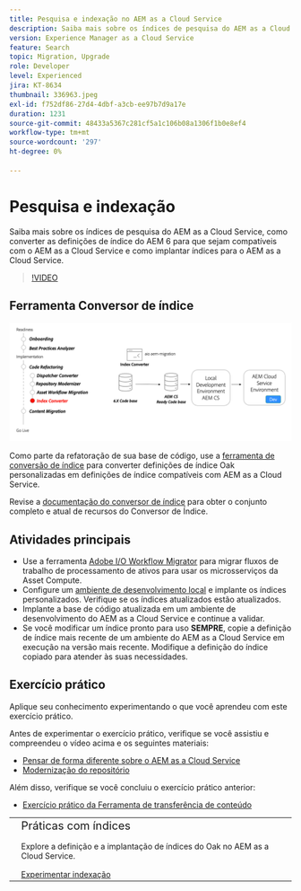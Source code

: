 ```yaml
---
title: Pesquisa e indexação no AEM as a Cloud Service
description: Saiba mais sobre os índices de pesquisa do AEM as a Cloud Service, como converter definições de índice do AEM 6 e como implantar índices.
version: Experience Manager as a Cloud Service
feature: Search
topic: Migration, Upgrade
role: Developer
level: Experienced
jira: KT-8634
thumbnail: 336963.jpeg
exl-id: f752df86-27d4-4dbf-a3cb-ee97b7d9a17e
duration: 1231
source-git-commit: 48433a5367c281cf5a1c106b08a1306f1b0e8ef4
workflow-type: tm+mt
source-wordcount: '297'
ht-degree: 0%

---
```


# Pesquisa e indexação

Saiba mais sobre os índices de pesquisa do AEM as a Cloud Service, como converter as definições de índice do AEM 6 para que sejam compatíveis com o AEM as a Cloud Service e como implantar índices para o AEM as a Cloud Service.

>[!VIDEO](https://video.tv.adobe.com/v/336963?quality=12&learn=on)

## Ferramenta Conversor de índice

![Ferramenta Conversor de Índice](./assets/index-converter.png)

Como parte da refatoração de sua base de código, use a [ferramenta de conversão de índice](https://github.com/adobe/aio-cli-plugin-aem-cloud-service-migration#command-aio-aem-migrationindex-converter) para converter definições de índice Oak personalizadas em definições de índice compatíveis com AEM as a Cloud Service.

Revise a [documentação do conversor de índice](https://experienceleague.adobe.com/docs/experience-manager-cloud-service/content/migration-journey/refactoring-tools/index-converter.html) para obter o conjunto completo e atual de recursos do Conversor de Índice.

## Atividades principais

+ Use a ferramenta [Adobe I/O Workflow Migrator](https://github.com/adobe/aio-cli-plugin-aem-cloud-service-migration#command-aio-aem-migrationindex-converter) para migrar fluxos de trabalho de processamento de ativos para usar os microsserviços da Asset Compute.
+ Configure um [ambiente de desenvolvimento local](https://experienceleague.adobe.com/docs/experience-manager-learn/cloud-service/local-development-environment-set-up/overview.html?lang=pt-BR) e implante os índices personalizados. Verifique se os índices atualizados estão atualizados.
+ Implante a base de código atualizada em um ambiente de desenvolvimento do AEM as a Cloud Service e continue a validar.
+ Se você modificar um índice pronto para uso **SEMPRE**, copie a definição de índice mais recente de um ambiente do AEM as a Cloud Service em execução na versão mais recente. Modifique a definição do índice copiado para atender às suas necessidades.

## Exercício prático

Aplique seu conhecimento experimentando o que você aprendeu com este exercício prático.

Antes de experimentar o exercício prático, verifique se você assistiu e compreendeu o vídeo acima e os seguintes materiais:

+ [Pensar de forma diferente sobre o AEM as a Cloud Service](./introduction.md)
+ [Modernização do repositório](./repository-modernization.md)

Além disso, verifique se você concluiu o exercício prático anterior:

+ [Exercício prático da Ferramenta de transferência de conteúdo](./content-migration/content-transfer-tool.md#hands-on-exercise)

<table style="border-width:0">
    <tr>
        <td style="width:150px">
            <a  rel="noreferrer"
                target="_blank"
                href="https://github.com/adobe/aem-cloud-engineering-video-series-exercises/tree/session7-indexes#cloud-acceleration-bootcamp---session-7-search-and-indexing"><img alt="Repositório GitHub de exercícios práticos" src="./assets/github.png"/>
            </a>        
        </td>
        <td style="width:100%;margin-bottom:1rem;">
            <div style="font-size:1.25rem;font-weight:400;">Práticas com índices</div>
            <p style="margin:1rem 0">
                Explore a definição e a implantação de índices do Oak no AEM as a Cloud Service.
            </p>
            <a  rel="noreferrer"
                target="_blank"
                href="https://github.com/adobe/aem-cloud-engineering-video-series-exercises/tree/session7-indexes#cloud-acceleration-bootcamp---session-7-search-and-indexing" class="spectrum-Button spectrum-Button--primary spectrum-Button--sizeM">
                <span class="spectrum-Button-label has-no-wrap has-text-weight-bold">Experimentar indexação</span>
            </a>
        </td>
    </tr>
</table>
